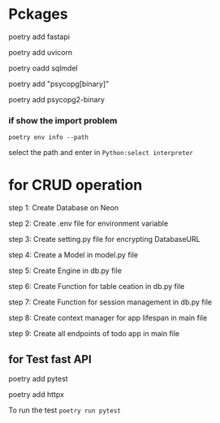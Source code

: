 # Pckages

poetry add fastapi

poetry add uvicorn

poetry oadd sqlmdel

poetry add "psycopg[binary]"

poetry add psycopg2-binary 

### if show the import problem

`poetry env info --path `

select the path  and enter in `Python:select interpreter`

# for CRUD operation

step 1: Create Database on Neon

step 2: Create .env file for environment variable 

step 3: Create setting.py file for encrypting DatabaseURL

step 4: Create a Model in model.py file 

step 5: Create Engine in db.py file

step 6: Create Function for table ceation in db.py file  

step 7: Create Function for session management in db.py file 
 
step 8: Create context manager for app lifespan in main file 

step 9: Create all endpoints of todo app in main file


## for Test fast API

poetry add pytest

poetry add httpx

To run the test
`poetry run pytest`



